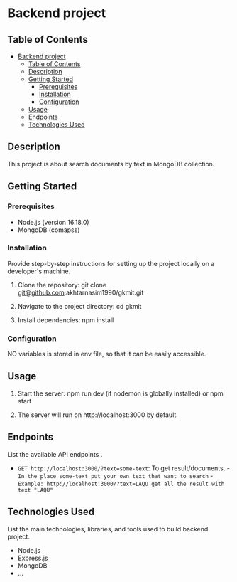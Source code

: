 # Backend project

## Table of Contents

- [Backend project](#backend-project)
  - [Table of Contents](#table-of-contents)
  - [Description](#description)
  - [Getting Started](#getting-started)
    - [Prerequisites](#prerequisites)
    - [Installation](#installation)
    - [Configuration](#configuration)
  - [Usage](#usage)
  - [Endpoints](#endpoints)
  - [Technologies Used](#technologies-used)

## Description

This project is about search documents by text in MongoDB collection.

## Getting Started

### Prerequisites

- Node.js (version 16.18.0)
- MongoDB (comapss)

### Installation

Provide step-by-step instructions for setting up the project locally on a developer's machine.

1. Clone the repository: git clone git@github.com:akhtarnasim1990/gkmit.git

2. Navigate to the project directory: cd gkmit

3. Install dependencies: npm install

### Configuration

NO variables is stored in env file, so that it can be easily accessible.

## Usage

1. Start the server: npm run dev (if nodemon is globally installed) or npm start

2. The server will run on http://localhost:3000 by default.

## Endpoints

List the available API endpoints .

- `GET http://localhost:3000/?text=some-text`: To get result/documents. -`In the place some-text put your own text that want to search` -`Example: http://localhost:3000/?text=LAQU
get all the result with text "LAQU"`

## Technologies Used

List the main technologies, libraries, and tools used to build backend project.

- Node.js
- Express.js
- MongoDB
- ...
